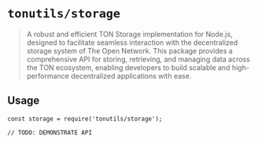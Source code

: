 # `tonutils/storage`

> A robust and efficient TON Storage implementation for Node.js, designed to facilitate seamless interaction with the
> decentralized storage system of The Open Network. This package provides a comprehensive API for storing, retrieving, and
> managing data across the TON ecosystem, enabling developers to build scalable and high-performance decentralized
> applications with ease.

## Usage

```
const storage = require('tonutils/storage');

// TODO: DEMONSTRATE API
```
